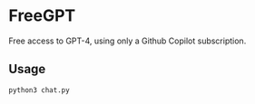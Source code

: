 # FreeGPT

Free access to GPT-4, using only a Github Copilot subscription.

## Usage
```
python3 chat.py
```